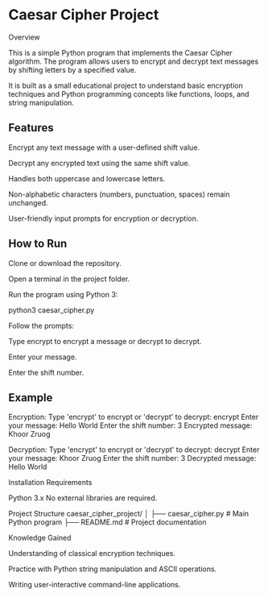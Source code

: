 # Caesar Cipher Project

Overview

This is a simple Python program that implements the Caesar Cipher algorithm. The program allows users to encrypt and decrypt text messages by shifting letters by a specified value.

It is built as a small educational project to understand basic encryption techniques and Python programming concepts like functions, loops, and string manipulation.

## Features

Encrypt any text message with a user-defined shift value.

Decrypt any encrypted text using the same shift value.

Handles both uppercase and lowercase letters.

Non-alphabetic characters (numbers, punctuation, spaces) remain unchanged.

User-friendly input prompts for encryption or decryption.

## How to Run

Clone or download the repository.

Open a terminal in the project folder.

Run the program using Python 3:

python3 caesar_cipher.py

Follow the prompts:

Type encrypt to encrypt a message or decrypt to decrypt.

Enter your message.

Enter the shift number.

## Example

Encryption:
Type 'encrypt' to encrypt or 'decrypt' to decrypt: encrypt
Enter your message: Hello World
Enter the shift number: 3
Encrypted message: Khoor Zruog


Decryption:
Type 'encrypt' to encrypt or 'decrypt' to decrypt: decrypt
Enter your message: Khoor Zruog
Enter the shift number: 3
Decrypted message: Hello World


Installation Requirements

Python 3.x
No external libraries are required.

Project Structure
caesar_cipher_project/
│
├── caesar_cipher.py       # Main Python program
├── README.md              # Project documentation


Knowledge Gained

Understanding of classical encryption techniques.

Practice with Python string manipulation and ASCII operations.

Writing user-interactive command-line applications.
